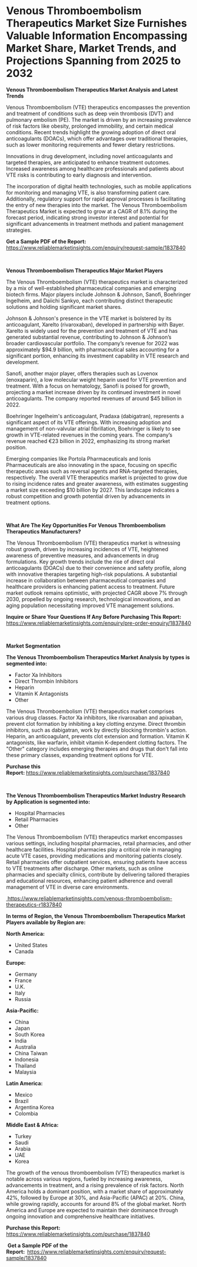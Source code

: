 <p><h1>Venous Thromboembolism Therapeutics Market Size Furnishes Valuable Information Encompassing Market Share, Market Trends, and Projections Spanning from 2025 to 2032</h1></p><p><strong>Venous Thromboembolism Therapeutics Market Analysis and Latest Trends</strong></p>
<p><p>Venous Thromboembolism (VTE) therapeutics encompasses the prevention and treatment of conditions such as deep vein thrombosis (DVT) and pulmonary embolism (PE). The market is driven by an increasing prevalence of risk factors like obesity, prolonged immobility, and certain medical conditions. Recent trends highlight the growing adoption of direct oral anticoagulants (DOACs), which offer advantages over traditional therapies, such as lower monitoring requirements and fewer dietary restrictions. </p><p>Innovations in drug development, including novel anticoagulants and targeted therapies, are anticipated to enhance treatment outcomes. Increased awareness among healthcare professionals and patients about VTE risks is contributing to early diagnosis and intervention.</p><p>The incorporation of digital health technologies, such as mobile applications for monitoring and managing VTE, is also transforming patient care. Additionally, regulatory support for rapid approval processes is facilitating the entry of new therapies into the market. The Venous Thromboembolism Therapeutics Market is expected to grow at a CAGR of 8.1% during the forecast period, indicating strong investor interest and potential for significant advancements in treatment methods and patient management strategies.</p></p>
<p><strong>Get a Sample PDF of the Report:&nbsp;</strong> <a href="https://www.reliablemarketinsights.com/enquiry/request-sample/1837840?utm_campaign=2638&utm_medium=2&utm_source=Github&utm_content=ia&utm_term=16042025&utm_id=venous-thromboembolism-therapeutics">https://www.reliablemarketinsights.com/enquiry/request-sample/1837840</a></p>
<p>&nbsp;</p>
<p><strong>Venous Thromboembolism Therapeutics Major Market Players</strong></p>
<p><p>The Venous Thromboembolism (VTE) therapeutics market is characterized by a mix of well-established pharmaceutical companies and emerging biotech firms. Major players include Johnson & Johnson, Sanofi, Boehringer Ingelheim, and Daiichi Sankyo, each contributing distinct therapeutic solutions and holding significant market shares.</p><p>Johnson & Johnson's presence in the VTE market is bolstered by its anticoagulant, Xarelto (rivaroxaban), developed in partnership with Bayer. Xarelto is widely used for the prevention and treatment of VTE and has generated substantial revenue, contributing to Johnson & Johnson’s broader cardiovascular portfolio. The company’s revenue for 2022 was approximately $94.9 billion, with pharmaceutical sales accounting for a significant portion, enhancing its investment capability in VTE research and development.</p><p>Sanofi, another major player, offers therapies such as Lovenox (enoxaparin), a low molecular weight heparin used for VTE prevention and treatment. With a focus on hematology, Sanofi is poised for growth, projecting a market increase driven by its continued investment in novel anticoagulants. The company reported revenues of around $45 billion in 2022.</p><p>Boehringer Ingelheim's anticoagulant, Pradaxa (dabigatran), represents a significant aspect of its VTE offerings. With increasing adoption and management of non-valvular atrial fibrillation, Boehringer is likely to see growth in VTE-related revenues in the coming years. The company’s revenue reached €23 billion in 2022, emphasizing its strong market position.</p><p>Emerging companies like Portola Pharmaceuticals and Ionis Pharmaceuticals are also innovating in the space, focusing on specific therapeutic areas such as reversal agents and RNA-targeted therapies, respectively. The overall VTE therapeutics market is projected to grow due to rising incidence rates and greater awareness, with estimates suggesting a market size exceeding $10 billion by 2027. This landscape indicates a robust competition and growth potential driven by advancements in treatment options.</p></p>
<p>&nbsp;</p>
<p><strong>What Are The Key Opportunities For Venous Thromboembolism Therapeutics Manufacturers?</strong></p>
<p><p>The Venous Thromboembolism (VTE) therapeutics market is witnessing robust growth, driven by increasing incidences of VTE, heightened awareness of preventive measures, and advancements in drug formulations. Key growth trends include the rise of direct oral anticoagulants (DOACs) due to their convenience and safety profile, along with innovative therapies targeting high-risk populations. A substantial increase in collaboration between pharmaceutical companies and healthcare providers is enhancing patient access to treatment. Future market outlook remains optimistic, with projected CAGR above 7% through 2030, propelled by ongoing research, technological innovations, and an aging population necessitating improved VTE management solutions.</p></p>
<p><strong>Inquire or Share Your Questions If Any Before Purchasing This Report:</strong> <a href="https://www.reliablemarketinsights.com/enquiry/pre-order-enquiry/1837840?utm_campaign=2638&utm_medium=2&utm_source=Github&utm_content=ia&utm_term=16042025&utm_id=venous-thromboembolism-therapeutics">https://www.reliablemarketinsights.com/enquiry/pre-order-enquiry/1837840</a></p>
<p>&nbsp;</p>
<p><strong>Market Segmentation</strong></p>
<p><strong>The Venous Thromboembolism Therapeutics Market Analysis by types is segmented into:</strong></p>
<p><ul><li>Factor Xa Inhibitors</li><li>Direct Thrombin Inhibitors</li><li>Heparin</li><li>Vitamin K Antagonists</li><li>Other</li></ul></p>
<p><p>The Venous Thromboembolism (VTE) therapeutics market comprises various drug classes. Factor Xa inhibitors, like rivaroxaban and apixaban, prevent clot formation by inhibiting a key clotting enzyme. Direct thrombin inhibitors, such as dabigatran, work by directly blocking thrombin's action. Heparin, an anticoagulant, prevents clot extension and formation. Vitamin K antagonists, like warfarin, inhibit vitamin K-dependent clotting factors. The "Other" category includes emerging therapies and drugs that don't fall into these primary classes, expanding treatment options for VTE.</p></p>
<p><strong>Purchase this Report:&nbsp;</strong><a href="https://www.reliablemarketinsights.com/purchase/1837840?utm_campaign=2638&utm_medium=2&utm_source=Github&utm_content=ia&utm_term=16042025&utm_id=venous-thromboembolism-therapeutics">https://www.reliablemarketinsights.com/purchase/1837840</a></p>
<p>&nbsp;</p>
<p><strong>The Venous Thromboembolism Therapeutics Market Industry Research by Application is segmented into:</strong></p>
<p><ul><li>Hospital Pharmacies</li><li>Retail Pharmacies</li><li>Other</li></ul></p>
<p><p>The Venous Thromboembolism (VTE) therapeutics market encompasses various settings, including hospital pharmacies, retail pharmacies, and other healthcare facilities. Hospital pharmacies play a critical role in managing acute VTE cases, providing medications and monitoring patients closely. Retail pharmacies offer outpatient services, ensuring patients have access to VTE treatments after discharge. Other markets, such as online pharmacies and specialty clinics, contribute by delivering tailored therapies and educational resources, enhancing patient adherence and overall management of VTE in diverse care environments.</p></p>
<p><a href="https://www.reliablemarketinsights.com/venous-thromboembolism-therapeutics-r1837840?utm_campaign=2638&utm_medium=2&utm_source=Github&utm_content=ia&utm_term=16042025&utm_id=venous-thromboembolism-therapeutics">&nbsp;https://www.reliablemarketinsights.com/venous-thromboembolism-therapeutics-r1837840</a></p>
<p><strong>In terms of Region, the Venous Thromboembolism Therapeutics Market Players available by Region are:</strong></p>
<p>
    <p> <strong> North America: </strong>
        <ul>
            <li>United States</li>
            <li>Canada</li>
        </ul>
        </p> 
    <p> <strong> Europe: </strong>
        <ul>
            <li>Germany</li>
            <li>France</li>
            <li>U.K.</li>
            <li>Italy</li>
            <li>Russia</li>
        </ul>
        </p> 
    <p> <strong> Asia-Pacific: </strong>
        <ul>
            <li>China</li>
            <li>Japan</li>
            <li>South Korea</li>
            <li>India</li>
            <li>Australia</li>
            <li>China Taiwan</li>
            <li>Indonesia</li>
            <li>Thailand</li>
            <li>Malaysia</li>
        </ul>
        </p> 
    <p> <strong> Latin America: </strong>
        <ul>
            <li>Mexico</li>
            <li>Brazil</li>
            <li>Argentina Korea</li>
            <li>Colombia</li>
        </ul>
        </p> 
    <p> <strong> Middle East & Africa: </strong>
        <ul>
            <li>Turkey</li>
            <li>Saudi</li>
            <li>Arabia</li>
            <li>UAE</li>
            <li>Korea</li>
        </ul>
    </p>
    </p>
<p><p>The growth of the venous thromboembolism (VTE) therapeutics market is notable across various regions, fueled by increasing awareness, advancements in treatment, and a rising prevalence of risk factors. North America holds a dominant position, with a market share of approximately 42%, followed by Europe at 30%, and Asia-Pacific (APAC) at 20%. China, while growing rapidly, accounts for around 8% of the global market. North America and Europe are expected to maintain their dominance through ongoing innovation and comprehensive healthcare initiatives.</p></p>
<p><strong>Purchase this Report: </strong><a href="https://www.reliablemarketinsights.com/purchase/1837840?utm_campaign=2638&utm_medium=2&utm_source=Github&utm_content=ia&utm_term=16042025&utm_id=venous-thromboembolism-therapeutics">https://www.reliablemarketinsights.com/purchase/1837840</a></p>
<p>&nbsp;<strong>Get a Sample PDF of the Report:&nbsp;&nbsp;</strong><a href="https://www.reliablemarketinsights.com/enquiry/request-sample/1837840?utm_campaign=2638&utm_medium=2&utm_source=Github&utm_content=ia&utm_term=16042025&utm_id=venous-thromboembolism-therapeutics">https://www.reliablemarketinsights.com/enquiry/request-sample/1837840</a></p>
<p><strong></strong></p>
<p><p></p><p></p><p></p></p>